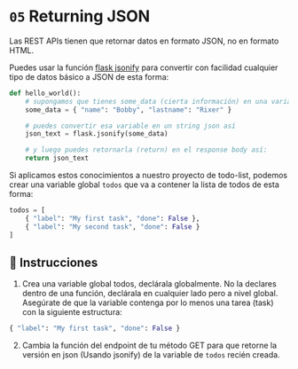 # `05` Returning JSON

Las REST APIs tienen que retornar datos en formato JSON, no en formato HTML.

Puedes usar la función [flask jsonify](https://flask.palletsprojects.com/en/1.1.x/api/#flask.json.jsonify) para convertir con facilidad cualquier tipo de datos básico a JSON de esta forma:

```python
def hello_world():
    # supongamos que tienes some_data (cierta información) en una variable json
    some_data = { "name": "Bobby", "lastname": "Rixer" }

    # puedes convertir esa variable en un string json así
    json_text = flask.jsonify(some_data)

    # y luego puedes retornarla (return) en el response body así:
    return json_text
```

Si aplicamos estos conocimientos a nuestro proyecto de todo-list, podemos crear una variable global  `todos` que va a contener la lista de todos de esta forma:

```python
todos = [
    { "label": "My first task", "done": False },
    { "label": "My second task", "done": False }
]
```

## 📝 Instrucciones

1. Crea una variable global todos, declárala globalmente. No la declares dentro de una función, declárala en cualquier lado pero a nivel global. Asegúrate de que la variable contenga por lo menos una tarea (task) con la siguiente estructura:

```python
{ "label": "My first task", "done": False }
```

2. Cambia la función del endpoint de tu método GET para que retorne la versión en json (Usando jsonify) de la variable de `todos` recién creada.
